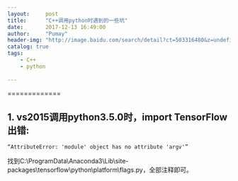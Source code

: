 ```yaml
---
layout:     post
title:      "C++调用python时遇到的一些坑"
date:       2017-12-13 16:49:00
author:     "Pumay"
header-img: "http://image.baidu.com/search/detail?ct=503316480&z=undefined&tn=baiduimagedetail&ipn=d&word=C%2B%2B%E8%B0%83%E7%94%A8python&step_word=&ie=utf-8&in=&cl=2&lm=-1&st=undefined&cs=3570280440,2807261324&os=2971712187,3806260738&simid=0,0&pn=84&rn=1&di=28027906530&ln=957&fr=&fmq=1513154969190_R&fm=&ic=undefined&s=undefined&se=&sme=&tab=0&width=undefined&height=undefined&face=undefined&is=0,0&istype=0&ist=&jit=&bdtype=11&spn=0&pi=0&gsm=1e&objurl=http%3A%2F%2Fimages2017.cnblogs.com%2Fblog%2F1272195%2F201711%2F1272195-20171105112957841-62452187.jpg&rpstart=0&rpnum=0&adpicid=0"
catalog: true
tags:
    - C++
    - python
    
---
```



=============
## 1. vs2015调用python3.5.0时，import TensorFlow出错:

`“AttributeError: 'module' object has no attribute 'argv'” `

找到C:\ProgramData\Anaconda3\Lib\site-packages\tensorflow\python\platform\flags.py，全部注释即可。

